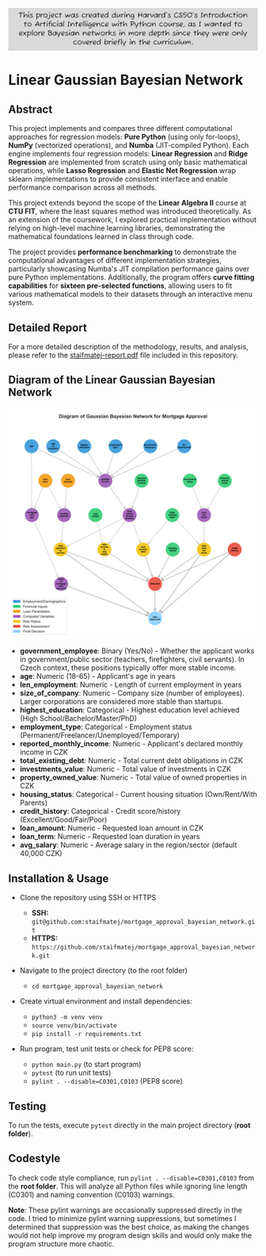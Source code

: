![FYI](FYI.png)

# Linear Gaussian Bayesian Network

## Abstract

This project implements and compares three different
  computational approaches for
  regression models: **Pure Python** (using only for-loops),
  **NumPy** (vectorized operations), and **Numba**
  (JIT-compiled Python). Each engine implements four regression models: **Linear Regression** and 
**Ridge Regression** are implemented from scratch using only basic 
mathematical operations, while **Lasso Regression** and **Elastic Net 
Regression** wrap sklearn implementations to provide consistent interface 
and enable performance comparison across all methods.

  This project extends beyond the scope of the **Linear 
  Algebra II** course at **CTU FIT**, where the least
  squares method was introduced theoretically. As an
  extension of the coursework, I explored practical
  implementation without relying on high-level machine
  learning libraries, demonstrating the mathematical
  foundations learned in class through code.

  The project provides **performance benchmarking** to
  demonstrate the computational advantages of different
  implementation strategies, particularly showcasing
  Numba's JIT compilation performance gains over pure
  Python implementations. Additionally, the program offers
  **curve fitting capabilities** for **sixteen pre-selected
   functions**, allowing users to fit various mathematical
  models to their datasets through an interactive menu
  system.

## Detailed Report

For a more detailed description of the methodology, results, and analysis, please refer to the [staifmatej-report.pdf](staifmatej-report.pdf) file included in this repository.

## Diagram of the Linear Gaussian Bayesian Network

![Diagram of the Linear Gaussian Bayesian Network](mortgage_approval_bayesian_network/diagram_photos/bayesian_network_seaborn.png)

- **government_employee**: Binary (Yes/No) - Whether the applicant works in government/public sector (teachers, firefighters, civil servants). In Czech context, these positions typically offer more stable income.
- **age**: Numeric (18-65) - Applicant's age in years
- **len_employment**: Numeric - Length of current employment in years
- **size_of_company**: Numeric - Company size (number of employees). Larger corporations are considered more stable than startups.
- **highest_education**: Categorical - Highest education level achieved (High School/Bachelor/Master/PhD)
- **employment_type**: Categorical - Employment status (Permanent/Freelancer/Unemployed/Temporary)
- **reported_monthly_income**: Numeric - Applicant's declared monthly income in CZK
- **total_existing_debt**: Numeric - Total current debt obligations in CZK
- **investments_value**: Numeric - Total value of investments in CZK
- **property_owned_value**: Numeric - Total value of owned properties in CZK
- **housing_status**: Categorical - Current housing situation (Own/Rent/With Parents)
- **credit_history**: Categorical - Credit score/history (Excellent/Good/Fair/Poor)
- **loan_amount**: Numeric - Requested loan amount in CZK
- **loan_term**: Numeric - Requested loan duration in years
- **avg_salary**: Numeric - Average salary in the region/sector (default 40,000 CZK)



## Installation & Usage

- Clone the repository using SSH or HTTPS
    - **SSH:** `git@github.com:staifmatej/mortgage_approval_bayesian_network.git`
    - **HTTPS:** `https://github.com/staifmatej/mortgage_approval_bayesian_network.git`

- Navigate to the project directory (to the root folder)

    - `cd mortgage_approval_bayesian_network`

- Create virtual environment and install dependencies:

    - `python3 -m venv venv`
    - `source venv/bin/activate`
    - `pip install -r requirements.txt`

- Run program, test unit tests or check for PEP8 score:
 
    - `python main.py` (to start program)
    - `pytest` (to run unit tests)
    - `pylint . --disable=C0301,C0103` (PEP8 score)

## Testing

To run the tests, execute `pytest` directly in the main project directory (**root folder**).

## Codestyle

To check code style compliance, run `pylint . --disable=C0301,C0103` from the **root folder**.
This will analyze all Python files while ignoring line length (C0301) and naming convention (C0103) warnings.
  

**Note**: These pylint warnings are occasionally suppressed
  directly in the code. I tried to minimize pylint warning
  suppressions, but sometimes I determined that suppression
   was the best choice, as making the changes would not
  help improve my program design skills and would only make
   the program structure more chaotic.
